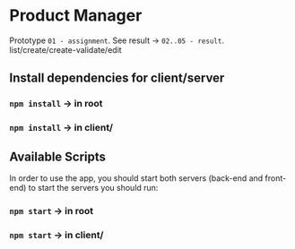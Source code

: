 # Product Manager
Prototype `01 - assignment`.
See result -> `02..05 - result`. list/create/create-validate/edit

## Install dependencies for client/server
### `npm install` -> in root
### `npm install` -> in client/

## Available Scripts
In  order to use the app, you should start both servers (back-end and front-end)
to start the servers you should run:
### `npm start` -> in root
### `npm start` -> in client/

